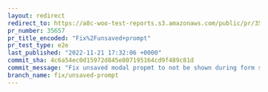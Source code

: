 ```yaml
---
layout: redirect
redirect_to: https://a8c-woo-test-reports.s3.amazonaws.com/public/pr/35657/e2e/index.html
pr_number: 35657
pr_title_encoded: "Fix%2Funsaved+prompt"
pr_test_type: e2e
last_published: "2022-11-21 17:32:06 +0000"
commit_sha: 4c6a54ec0d15972d845e807195164cd9f489c81d
commit_message: "Fix unsaved modal propmt to not be shown during form submission"
branch_name: fix/unsaved-prompt
---
```


